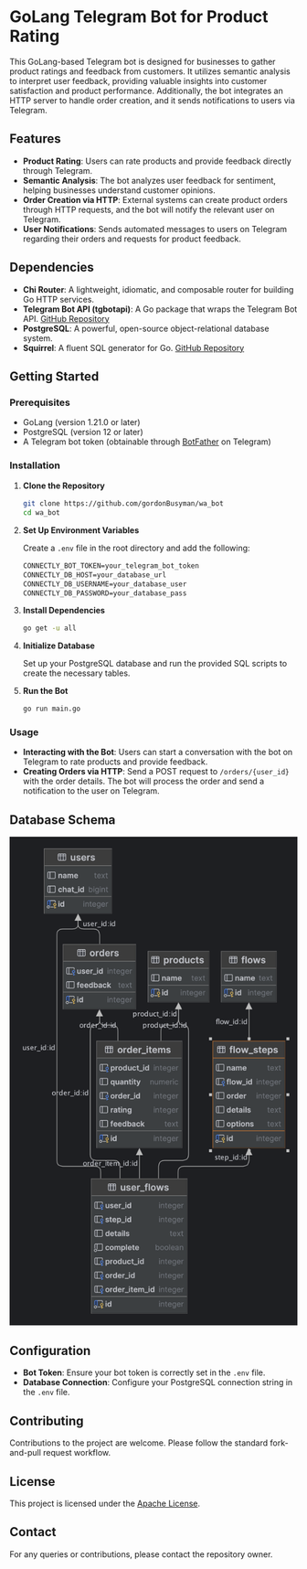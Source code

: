 # GoLang Telegram Bot for Product Rating

This GoLang-based Telegram bot is designed for businesses to gather product ratings and feedback from customers. It utilizes semantic analysis to interpret user feedback, providing valuable insights into customer satisfaction and product performance. Additionally, the bot integrates an HTTP server to handle order creation, and it sends notifications to users via Telegram.

## Features

- **Product Rating**: Users can rate products and provide feedback directly through Telegram.
- **Semantic Analysis**: The bot analyzes user feedback for sentiment, helping businesses understand customer opinions.
- **Order Creation via HTTP**: External systems can create product orders through HTTP requests, and the bot will notify the relevant user on Telegram.
- **User Notifications**: Sends automated messages to users on Telegram regarding their orders and requests for product feedback.

## Dependencies

- **Chi Router**: A lightweight, idiomatic, and composable router for building Go HTTP services.
- **Telegram Bot API (tgbotapi)**: A Go package that wraps the Telegram Bot API. [GitHub Repository](https://github.com/go-telegram-bot-api/telegram-bot-api)
- **PostgreSQL**: A powerful, open-source object-relational database system.
- **Squirrel**: A fluent SQL generator for Go. [GitHub Repository](https://github.com/Masterminds/squirrel)

## Getting Started

### Prerequisites

- GoLang (version 1.21.0 or later)
- PostgreSQL (version 12 or later)
- A Telegram bot token (obtainable through [BotFather](https://t.me/botfather) on Telegram)

### Installation

1. **Clone the Repository**

   ```bash
   git clone https://github.com/gordonBusyman/wa_bot
   cd wa_bot
   ```

2. **Set Up Environment Variables**

   Create a `.env` file in the root directory and add the following:

   ```env
   CONNECTLY_BOT_TOKEN=your_telegram_bot_token
   CONNECTLY_DB_HOST=your_database_url
   CONNECTLY_DB_USERNAME=your_database_user
   CONNECTLY_DB_PASSWORD=your_database_pass
   ```

3. **Install Dependencies**

   ```bash
   go get -u all
   ```

4. **Initialize Database**

   Set up your PostgreSQL database and run the provided SQL scripts to create the necessary tables.

5. **Run the Bot**

   ```bash
   go run main.go
   ```

### Usage

- **Interacting with the Bot**: Users can start a conversation with the bot on Telegram to rate products and provide feedback.
- **Creating Orders via HTTP**: Send a POST request to `/orders/{user_id}` with the order details. The bot will process the order and send a notification to the user on Telegram.

## Database Schema
![alt text](blob/db.png?raw=true)

## Configuration

- **Bot Token**: Ensure your bot token is correctly set in the `.env` file.
- **Database Connection**: Configure your PostgreSQL connection string in the `.env` file.

## Contributing

Contributions to the project are welcome. Please follow the standard fork-and-pull request workflow.

## License

This project is licensed under the [Apache License](LICENSE).

## Contact

For any queries or contributions, please contact the repository owner.
